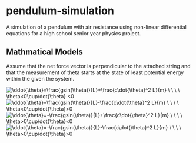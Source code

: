 # pendulum-simulation
A simulation of a pendulum with air resistance using non-linear differential equations for a high school senior year physics project.

## Mathmatical Models

Assume that the net force vector is perpendicular to the attached string and that the measurement of theta starts at the state of least potential energy within the given the system.

<img src="https://latex.codecogs.com/gif.latex?\ddot{\theta}=\frac{gsin(\theta)}{L}&plus;\frac{c\dot{\theta}L}{m}&space;\&space;\&space;\&space;\&space;\theta<0\cup\dot{\theta}&space;<0" title="\ddot{\theta}=\frac{gsin(\theta)}{L}+\frac{c\dot{\theta}^2 L}{m} \ \ \ \ \theta<0\cup\dot{\theta} <0" />
<img src="https://latex.codecogs.com/gif.latex?\ddot{\theta}=\frac{gsin(\theta)}{L}-\frac{c\dot{\theta}L}{m}&space;\&space;\&space;\&space;\&space;\theta<0\cup\dot{\theta}>0" title="\ddot{\theta}=\frac{gsin(\theta)}{L}-\frac{c\dot{\theta}^2 L}{m} \ \ \ \ \theta<0\cup\dot{\theta}>0" />
<img src="https://latex.codecogs.com/gif.latex?\ddot{\theta}=-\frac{gsin(\theta)}{L}&plus;\frac{c\dot{\theta}L}{m}&space;\&space;\&space;\&space;\&space;\theta>0\cup\dot{\theta}<0" title="\ddot{\theta}=-\frac{gsin(\theta)}{L}+\frac{c\dot{\theta}^2 L}{m} \ \ \ \ \theta>0\cup\dot{\theta}<0" />
<img src="https://latex.codecogs.com/gif.latex?\ddot{\theta}=-\frac{gsin(\theta)}{L}-\frac{c\dot{\theta}L}{m}&space;\&space;\&space;\&space;\&space;\theta>0\cup\dot{\theta}>0" title="\ddot{\theta}=-\frac{gsin(\theta)}{L}-\frac{c\dot{\theta}^2 L}{m} \ \ \ \ \theta>0\cup\dot{\theta}>0" />
